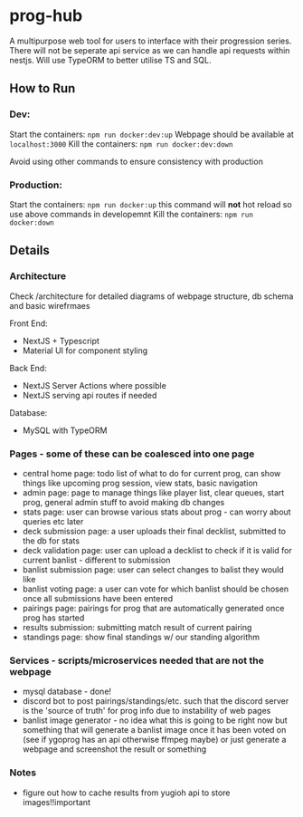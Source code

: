 # prog-hub
A multipurpose web tool for users to interface with their progression series. There will not be seperate api service as we can handle api requests within nestjs. Will use TypeORM to better utilise TS and SQL.

## How to Run

### Dev:
Start the containers: `npm run docker:dev:up`
Webpage should be available at `localhost:3000`
Kill the containers: `npm run docker:dev:down`

Avoid using other commands to ensure consistency with production

### Production:
Start the containers: `npm run docker:up` this command will **not** hot reload so use above commands in developemnt
Kill the containers: `npm run docker:down`

## Details

### Architecture
Check /architecture for detailed diagrams of webpage structure, db schema and basic wirefrmaes

Front End:
- NextJS + Typescript
- Material UI for component styling

Back End:
- NextJS Server Actions where possible
- NextJS serving api routes if needed

Database:
- MySQL with TypeORM

### Pages - some of these can be coalesced into one page
- central home page: todo list of what to do for current prog, can show things like upcoming prog session, view stats, basic navigation
- admin page: page to manage things like player list, clear queues, start prog, general admin stuff to avoid making db changes
- stats page: user can browse various stats about prog - can worry about queries etc later
- deck submission page: a user uploads their final decklist, submitted to the db for stats
- deck validation page: user can upload a decklist to check if it is valid for current banlist - different to submission
- banlist submission page: user can select changes to balist they would like
- banlist voting page: a user can vote for which banlist should be chosen once all submissions have been entered
- pairings page: pairings for prog that are automatically generated once prog has started
- results submission: submitting match result of current pairing
- standings page: show final standings w/ our standing algorithm

### Services - scripts/microservices needed that are not the webpage
- mysql database - done!
- discord bot to post pairings/standings/etc. such that the discord server is the 'source of truth' for prog info due to instability of web pages
- banlist image generator - no idea what this is going to be right now but something that will generate a banlist image once it has been voted on (see if ygoprog has an api otherwise ffmpeg maybe) or just generate a webpage and screenshot the result or something

### Notes 
- figure out how to cache results from yugioh api to store images!!important
